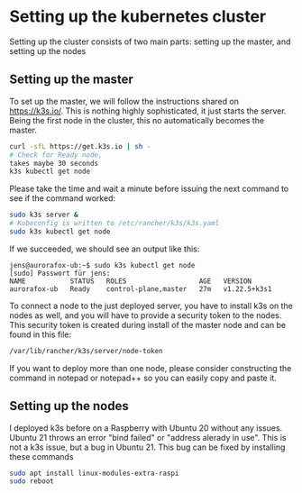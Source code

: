 # Setting up the kubernetes cluster

Setting up the cluster consists of two main parts: setting up the master, and setting up the nodes

## Setting up the master
To set up the master, we will follow the instructions shared on https://k3s.io/. This is nothing highly sophisticated, it just starts the server. Being the first node in the cluster, this no automatically becomes the master.

```bash
curl -sfL https://get.k3s.io | sh -
# Check for Ready node,
takes maybe 30 seconds
k3s kubectl get node
```

Please take the time and wait a minute before issuing the next command to see if the command worked:

```bash
sudo k3s server &
# Kubeconfig is written to /etc/rancher/k3s/k3s.yaml
sudo k3s kubectl get node
```

If we succeeded, we should see an output like this:

```
jens@aurorafox-ub:~$ sudo k3s kubectl get node
[sudo] Passwort für jens: 
NAME           STATUS   ROLES                  AGE   VERSION
aurorafox-ub   Ready    control-plane,master   27m   v1.22.5+k3s1
```

To connect a node to the just deployed server, you have to install k3s on the nodes as well, and you will have to provide a security token to the nodes. This security token is created during install of the master node and can be found in this file:

```bash
/var/lib/rancher/k3s/server/node-token
```

If you want to deploy more than one node, please consider constructing the command in notepad or notepad++ so you can easily copy and paste it.


## Setting up the nodes

I deployed k3s before on a Raspberry with Ubuntu 20 without any issues. Ubuntu 21 throws an error "bind failed" or "address alerady in use". This is not a k3s issue, but a bug in Ubuntu 21. This bug can be fixed by installing these commands

```bash
sudo apt install linux-modules-extra-raspi
sudo reboot
```
